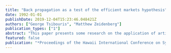 ```yaml
---
title: "Back propagation as a test of the efficient markets hypothesis"
date: 1992-01-01
publishDate: 2019-12-04T15:23:46.048421Z
authors: ["George Tsibouris", "Matthew Zeidenberg"]
publication_types: ["1"]
abstract: "This paper presents some research on the application of artificial neural networks to economic modeling. The Efficient Markets Hypothesis (EMH) states that at any time, the price of a security fully captures all known information about that stock, so the price behaves like a random walk in time, except when there are changes in information. We test whether a nonlinear statistical method, error back propagation, can do better than chance in forecasting stock trends. An error back propagation model is estimated at different levels of time aggregation (daily and monthly) on stock price and stock index returns. This paper brings forth some new and encouraging results on the ability of neural network models to predict the direction of stock price movements and to account for some of the nonlinearities found in stock return data."
featured: false
publication: "*Proceedings of the Hawaii International Conference on System Sciences*"
---
```


